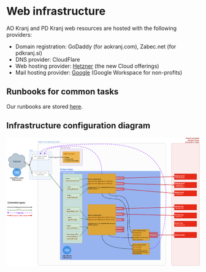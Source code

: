 # Web infrastructure

AO Kranj and PD Kranj web resources are hosted with the following providers:
- Domain registration: GoDaddy (for aokranj.com), Zabec.net (for pdkranj.si)
- DNS provider: CloudFlare
- Web hosting provider: [Hetzner](https://console.hetzner.cloud) (the new Cloud offerings)
- Mail hosting provider: [Google](admin.google.com) (Google Workspace for non-profits)



## Runbooks for common tasks

Our runbooks are stored [here](docs/runbooks/).



## Infrastructure configuration diagram

![Infrastructure configuration diagram](docs/web-server-config-diagram.drawio.png?raw=true "Infrastructure configuration diagram")
